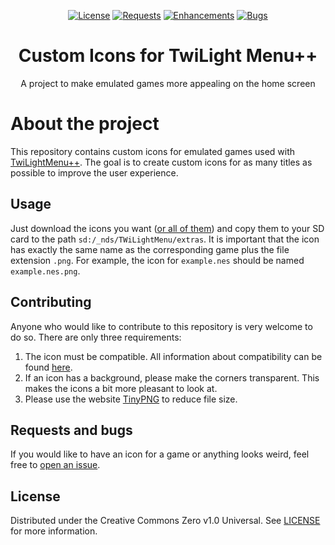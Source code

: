 <p align="center">
	<a href="https://github.com/nandolawson/Custom-Icons-for-TwiLight-Menu/blob/main/LICENSE"><img alt="License" src="https://img.shields.io/github/license/nandolawson/Custom-Icons-for-TwiLight-Menu?label=License&logo=License"></a>
 	<a href="https://github.com/nandolawson/Custom-Icons-for-TwiLight-Menu-Test/issues?q=is%3Arequest"><img alt="Requests" src="https://img.shields.io/github/issues/nandolawson/Custom-Icons-for-TwiLight-Menu/request?label=Requests"></a>
	<a href="https://github.com/nandolawson/Custom-Icons-for-TwiLight-Menu-Test/issues?q=is%3Aenhancement"><img alt="Enhancements" src="https://img.shields.io/github/issues/nandolawson/Custom-Icons-for-TwiLight-Menu/enhancement?label=Enhancements"></a>
	<a href="https://github.com/nandolawson/Custom-Icons-for-TwiLight-Menu-Test/issues?q=is%3Abug"><img alt="Bugs" src="https://img.shields.io/github/issues/nandolawson/Custom-Icons-for-TwiLight-Menu/bug?label=Bugs"></a>
</p>
<h1 align="center">Custom Icons for TwiLight Menu++</h3><p align="center">A project to make emulated games more appealing on the home screen</p>

# About the project
This repository contains custom icons for emulated games used with [TwiLightMenu++](https://github.com/DS-Homebrew/TWiLightMenu). The goal is to create custom icons for as many titles as possible to improve the user experience.

## Usage
Just download the icons you want ([or all of them](https://github.com/nandolawson/Custom-Icons-for-TwiLight-Menu/archive/refs/heads/main.zip)) and copy them to your SD card to the path `sd:/_nds/TWiLightMenu/extras`. It is important that the icon has exactly the same name as the corresponding game plus the file extension `.png`. For example, the icon for `example.nes` should be named `example.nes.png`.

## Contributing
Anyone who would like to contribute to this repository is very welcome to do so. There are only three requirements:
1. The icon must be compatible. All information about compatibility can be found [here](https://github.com/DS-Homebrew/TWiLightMenu/pull/1800).
2. If an icon has a background, please make the corners transparent. This makes the icons a bit more pleasant to look at.
3. Please use the website [TinyPNG](https://tinypng.com/) to reduce file size.

## Requests and bugs
If you would like to have an icon for a game or anything looks weird, feel free to [open an issue](https://github.com/nandolawson/Custom-Icons-for-TwiLight-Menu/issues).


## License
Distributed under the Creative Commons Zero v1.0 Universal. See [LICENSE](https://github.com/nandolawson/Custom-Icons-for-TwiLight-Menu/LICENSE) for more information.
